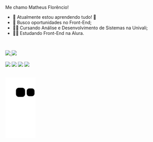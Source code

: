 
Me chamo Matheus Florêncio!

- 🌱 Atualmente estou aprendendo tudo! 🤣
- 🔭 Busco oportunidades no Front-End;
- 👨‍🎓 Cursando Análise e Desenvolvimento de Sistemas na Univali;
- 👨‍💻 Estudando Front-End na Alura. 

 ##

 <div style="display: inline_block"><br>
  <a href="https://github.com/1matheusflorencio">
  <img height="180em" src="https://github-readme-stats.vercel.app/api?username=1matheusflorencio&show_icons=true&theme=dark&include_all_commits=true&count_private=true"/>
  <img height="180em" src="https://github-readme-stats.vercel.app/api/top-langs/?username=1matheusflorencio&layout=compact&langs_count=7&theme=dark"/>
</div>
 
  <br>
  <div> 
  <a href="https://www.linkedin.com/in/matheus-flor%C3%AAncio/" target="_blank"><img src="https://img.shields.io/badge/LinkedIn-0077B5?style=for-the-badge&logo=linkedin&logoColor=white"></a> <!-- LinkedIn -->
    <a href="https://www.youtube.com/channel/UCH1VWs-9V63VyGkrcSbtXIg" target="_blank"><img src="https://img.shields.io/badge/YouTube-FF0000?style=for-the-badge&logo=youtube&logoColor=white" target="_blank"></a> <!-- Youtube -->
  <a href="https://www.instagram.com/1matheusflorencio/" target="_blank"><img src="https://img.shields.io/badge/Instagram-E4405F?style=for-the-badge&logo=instagram&logoColor=white" target="_blank"></a> <!-- Instagram -->
  <a href = "mailto:contactmatheusflorencio@gmail.com"><img src="https://img.shields.io/badge/Gmail-D14836?style=for-the-badge&logo=gmail&logoColor=white" target="_blank"></a> <!-- E-mail -->
   
</div>
  
 ## 

![Snake animation](https://github.com/1matheusflorencio/1matheusflorencio/blob/output/github-contribution-grid-snake.svg)
